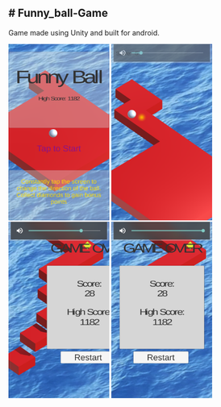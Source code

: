 <div>
<h2># Funny_ball-Game</h2>
<p>Game made using Unity and built for android.</p>
</div>
<div style="float:left">
<img src="Screenshots/Screenshot_2018-04-05-14-03-30.png" width="200" height="350">
<img src="Screenshots/Screenshot_2018-04-06-19-29-59.png" width="200" height="350">
<img src="Screenshots/Screenshot_2018-04-06-19-48-21.png" width="200" height="350">
<img src="Screenshots/Screenshot_2018-04-06-20-17-13.png" width="200" height="350">
<div>
